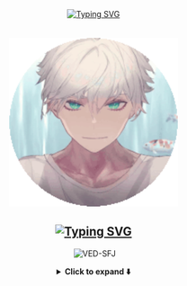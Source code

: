 <div align="center">
  <a href="https://git.io/typing-svg"><img src="https://readme-typing-svg.herokuapp.com?font=Fira+Code&duration=1700&pause=1100&width=210&height=40&lines=Yo%2C+what's+up!+%F0%9F%91%8B" alt="Typing SVG" /></a>
<br><br><br>

  <img src="https://github.com/Kite0007/Kite0007/blob/main/my-banner-circle.gif" alt="coding animation" width="300"/>

<h2 align="center"> 
    <a href="https://git.io/typing-svg"><img src="https://readme-typing-svg.herokuapp.com?font=Fira+Code&weight=500&size=35&duration=1&pause=1000&center=true&vCenter=true&repeat=false&random=true&width=95&height=35&lines=%F0%9D%95%BA%F0%9D%96%88%F0%9D%96%8E%F0%9D%96%97%F0%9D%96%8A%F0%9D%96%8F" alt="Typing SVG" /></a>
</h2>
</div>

<p align="center">
  <img src="https://user-images.githubusercontent.com/73097560/115834424-10c56a80-a45f-11eb-8425-996911f09315.png" alt=""/>
  <img src="https://komarev.com/ghpvc/?username=kite0007&label=Profile%20views&color=0e75b6&style=flat" alt="VED-SFJ" />
</p>
<details align="center">
  <summary><b> Click to expand ⬇️</b></summary>

 <h3 align="center">A passionate frontend developer from the Philippines</h3>

<div align="center">
  <a href="https://github.com/ryo-ma/github-profile-trophy">
    <img src="https://github-profile-trophy.vercel.app/?username=VED-SFJ&no-bg=true" alt="VED-SFJ's GitHub trophy" />
  </a>
</div><br>

<p align="left">
• 🔭 <b>Currently grinding on:</b> our capstone project—a full-scale booking & reservation system for a private resort, hitting web, mobile, and desktop platforms.<br>
• 🌱 <b>Deep diving into:</b> Python for automation, data, and backend stuff.<br>
• 👯 <b>Down to collab on:</b> web dev projects, open source, or any wild ideas.<br>
• 🤝 <b>Looking for tips on:</b> performance tuning & leveling up my Python game.<br>
• 💬 <b>Ask me about:</b> Web dev, databases (MongoDB's my jam), and the DevOps basics.<br>
• 📫 <b>Hit me up:</b> contact.ocirej.dev@gmail.com<br>
• ⚡ <b>Fun fact:</b> My code is 90% Stack Overflow.... the other 10% is the bug I introduced while pasting it.
</p>

---

### 📬 Connect with me:

<div align="center">
  <a href="YOUR_LINKEDIN_URL_HERE" target="_blank">
    <img src="https://img.shields.io/badge/LinkedIn-0A66C2?style=for-the-badge&logo=linkedin&logoColor=white" alt="Your LinkedIn"/>
  </a>
  <a href="YOUR_TWITTER_URL_HERE" target="_blank">
    <img src="https://img.shields.io/badge/X-000000?style=for-the-badge&logo=x&logoColor=white" alt="Your Twitter"/>
  </a>
  <a href="YOUR_FACEBOOK_URL_HERE" target="_blank">
    <img src="https://img.shields.io/badge/Facebook-1877F2?style=for-the-badge&logo=facebook&logoColor=white" alt="Your Facebook"/>
  </a>
  <a href="YOUR_INSTAGRAM_URL_HERE" target="_blank">
    <img src="https://img.shields.io/badge/Instagram-E4405F?style=for-the-badge&logo=instagram&logoColor=white" alt="Your Instagram"/>
  </a>
</div>

---


<h3 align="center">🛠️ Tools of Trade 🛠️</h3>

<p align="center">
  <a href="https://www.w3.org/html/" target="_blank" rel="noreferrer">
    <img src="https://img.shields.io/badge/HTML5-E34F26?style=for-the-badge&logo=html5&logoColor=white" alt="HTML5"/>
  </a>
  <a href="https://www.w3schools.com/css/" target="_blank" rel="noreferrer">
    <img src="https://img.shields.io/badge/CSS3-1572B6?style=for-the-badge&logo=css3&logoColor=white" alt="CSS3"/>
  </a>
  <a href="https://developer.mozilla.org/en-US/docs/Web/JavaScript" target="_blank" rel="noreferrer">
    <img src="https://img.shields.io/badge/JavaScript-F7DF1E?style=for-the-badge&logo=javascript&logoColor=black" alt="JavaScript"/>
  </a>
  <a href="https://www.typescriptlang.org/" target="_blank" rel="noreferrer">
    <img src="https://img.shields.io/badge/TypeScript-3178C6?style=for-the-badge&logo=typescript&logoColor=white" alt="TypeScript"/>
  </a>
  <a href="https://reactjs.org/" target="_blank" rel="noreferrer">
    <img src="https://img.shields.io/badge/React-20232A?style=for-the-badge&logo=react&logoColor=61DAFB" alt="React"/>
  </a>
  <a href="https://vuejs.org/" target="_blank" rel="noreferrer">
    <img src="https://img.shields.io/badge/Vue.js-35495E?style=for-the-badge&logo=vue.js&logoColor=4FC08D" alt="Vue.js"/>
  </a>
  <a href="https://nodejs.org" target="_blank" rel="noreferrer">
    <img src="https://img.shields.io/badge/Node.js-339933?style=for-the-badge&logo=nodedotjs&logoColor=white" alt="Node.js"/>
  </a>
</p>
<p align="center">
  <a href="https://www.php.net" target="_blank" rel="noreferrer">
    <img src="https://img.shields.io/badge/PHP-777BB4?style=for-the-badge&logo=php&logoColor=white" alt="PHP"/>
  </a>
  <a href="https://laravel.com/" target="_blank" rel="noreferrer">
    <img src="https://img.shields.io/badge/Laravel-FF2D20?style=for-the-badge&logo=laravel&logoColor=white" alt="Laravel"/>
  </a>
  <a href="https://www.python.org" target="_blank" rel="noreferrer">
    <img src="https://img.shields.io/badge/Python-3776AB?style=for-the-badge&logo=python&logoColor=white" alt="Python"/>
  </a>
  <a href="https://www.djangoproject.com/" target="_blank" rel="noreferrer">
    <img src="https://img.shields.io/badge/Django-092E20?style=for-the-badge&logo=django&logoColor=white" alt="Django"/>
  </a>
</p>
<p align="center">
  <a href="https://www.mongodb.com/" target="_blank" rel="noreferrer">
    <img src="https://img.shields.io/badge/MongoDB-47A248?style=for-the-badge&logo=mongodb&logoColor=white" alt="MongoDB"/>
  </a>
  <a href="https://www.mysql.com/" target="_blank" rel="noreferrer">
    <img src="https://img.shields.io/badge/MySQL-4479A1?style=for-the-badge&logo=mysql&logoColor=white" alt="MySQL"/>
  </a>
  <a href="https://git-scm.com/" target="_blank" rel="noreferrer">
    <img src="https://img.shields.io/badge/GIT-E44C30?style=for-the-badge&logo=git&logoColor=white" alt="GIT"/>
  </a>
  <a href="https://www.figma.com/" target="_blank" rel="noreferrer">
    <img src="https://img.shields.io/badge/Figma-F24E1E?style=for-the-badge&logo=figma&logoColor=white" alt="Figma"/>
  </a>
  <a href="https://postman.com" target="_blank" rel="noreferrer">
    <img src="https://img.shields.io/badge/Postman-FF6C37?style=for-the-badge&logo=postman&logoColor=white" alt="Postman"/>
  </a>
</p>
<hr/>

<p align="center">
  <table align="center" border="0" cellpadding="5">
    <tr>
      <td align="center">
        <img src="https://github-readme-stats.vercel.app/api/top-langs?username=VED-SFJ&show_icons=true&locale=en&layout=compact&theme=github_dark" alt="VED-SFJ Top Languages" height="180" />
      </td>
      <td align="center">
        <img src="https://github-readme-stats.vercel.app/api?username=VED-SFJ&show_icons=true&locale=en&theme=github_dark" alt="VED-SFJ GitHub Stats" height="165" />
      </td>
    </tr>
  </table>
</p>
